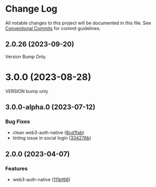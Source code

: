 # Change Log

All notable changes to this project will be documented in this file.
See [Conventional Commits](https://conventionalcommits.org) for commit guidelines.

## 2.0.26 (2023-09-20)
Version Bump Only.



# 3.0.0 (2023-08-28)

VERSION bump only



## 3.0.0-alpha.0 (2023-07-12)


### Bug Fixes

* clean web3-auth-native ([8cd1fab](https://github.com/bcnmy/biconomy-client-sdk/commit/8cd1fab6bc4864b87b0ef33ce505c2e4e28b63d4))
* linting issue in social login ([334276b](https://github.com/bcnmy/biconomy-client-sdk/commit/334276b70e66bac576b83c1910a9890a8a451b42))




## 2.0.0 (2023-04-07)


### Features

* web3-auth-native ([111bf66](https://github.com/bcnmy/biconomy-client-sdk/commit/111bf66134b8519b934895fe51082d22c8805e65))
